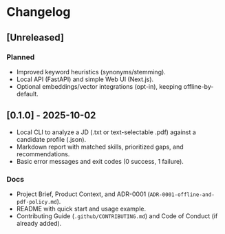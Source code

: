 # Changelog

## [Unreleased]

### Planned

- Improved keyword heuristics (synonyms/stemming).
- Local API (FastAPI) and simple Web UI (Next.js).
- Optional embeddings/vector integrations (opt-in), keeping offline-by-default.

## [0.1.0] - 2025-10-02

- Local CLI to analyze a JD (.txt or text-selectable .pdf) against a candidate profile (.json).
- Markdown report with matched skills, prioritized gaps, and recommendations.
- Basic error messages and exit codes (0 success, 1 failure).

### Docs

- Project Brief, Product Context, and ADR-0001 (`ADR-0001-offline-and-pdf-policy.md`).
- README with quick start and usage example.
- Contributing Guide (`.github/CONTRIBUTING.md`) and Code of Conduct (if already added).
